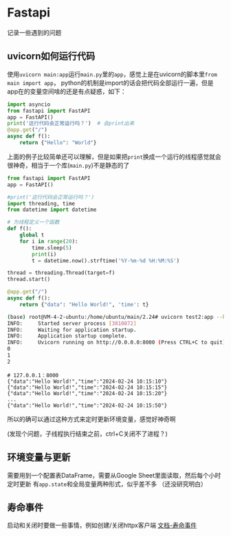 # Fastapi
记录一些遇到的问题

## uvicorn如何运行代码

使用`uvicorn main:app`运行`main.py`里的`app`，感觉上是在uvicorn的脚本里`from main import app`，
python的机制是import的话会把代码全部运行一遍，但是app在的变量空间啥的还是有点疑惑，如下：


```python
import asyncio
from fastapi import FastAPI
app = FastAPI()
print('这行代码会正常运行吗？')  # 会print出来
@app.get("/")
async def f():
    return {"Hello": "World"}
```

上面的例子比较简单还可以理解，但是如果把`print`换成一个运行的线程感觉就会很神奇，相当于一个库(`main.py`)不是静态的了


```python
from fastapi import FastAPI
app = FastAPI()

#print('这行代码会正常运行吗？')
import threading, time
from datetime import datetime

# 为线程定义一个函数
def f():
    global t
    for i in range(20):
        time.sleep(5)
        print(i)
        t = datetime.now().strftime('%Y-%m-%d %H:%M:%S')

thread = threading.Thread(target=f)
thread.start()

@app.get("/")
async def f():
    return {"data": "Hello World!", 'time': t}
```

```bash
(base) root@VM-4-2-ubuntu:/home/ubuntu/main/2.24# uvicorn test2:app --host=0.0.0.0 --port=8000
INFO:     Started server process [3810872]
INFO:     Waiting for application startup.
INFO:     Application startup complete.
INFO:     Uvicorn running on http://0.0.0.0:8000 (Press CTRL+C to quit)
0
1
2
```

```
# 127.0.0.1：8000
{"data":"Hello World!","time":"2024-02-24 10:15:10"}
{"data":"Hello World!","time":"2024-02-24 10:15:15"} 
{"data":"Hello World!","time":"2024-02-24 10:15:20"}
...
{"data":"Hello World!","time":"2024-02-24 10:15:50"}
```

所以的确可以通过这种方式来定时更新环境变量，感觉好神奇啊

(发现个问题，子线程执行结束之前，ctrl+C关闭不了进程？)

## 环境变量与更新
需要用到一个配置表DataFrame，需要从Google Sheet里面读取，然后每个小时定时更新
有`app.state`和全局变量两种形式，似乎差不多
（还没研究明白）

## 寿命事件
启动和关闭时要做一些事情，例如创建/关闭httpx客户端
[文档-寿命事件](https://fastapi.tiangolo.com/advanced/events/)
